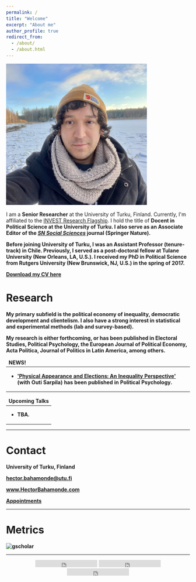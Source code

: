 ```yaml
---
permalink: /
title: "Welcome"
excerpt: "About me"
author_profile: true
redirect_from:
  - /about/
  - /about.html
---
```



<a href="http://www.hectorbahamonde.com/">
<img src="/resources/Profile4.jpeg" alt="me"  style="width:386px;height:330;;border:0;">
</a>

I am a <b>Senior Researcher</b> at the University of Turku, Finland. Currently, I'm affiliated to the [INVEST Research Flagship](https://invest.utu.fi). I hold the title of <b>Docent in Political Science<b> at the University of Turku. I also serve as an <b>Associate Editor</b> of the [*SN Social Sciences*](https://www.springer.com/journal/43545/) journal (Springer Nature).

<p class="lead"> Before joining University of Turku, I was an Assistant Professor (tenure-track) in Chile. Previously, I served as a post-doctoral fellow at Tulane University (New Orleans, LA, U.S.). I received my PhD in Political Science from Rutgers University (New Brunswick, NJ, U.S.) in the spring of 2017.</p> 

[Download my CV here](http://github.com/hbahamonde/Job_Market/raw/master/Bahamonde_CV.pdf)

Research
=======


<p class="lead">My primary subfield is the political economy of <b>inequality</b>,  <b>democratic development</b> and <b>clientelism</b>. I also have a strong interest in statistical and experimental methods (lab and survey-based).</p>

<p class="lead"> My research is either forthcoming, or has been published in Electoral Studies, Political Psychology, the European Journal of Political Economy, Acta Politica, Journal of Politics in Latin America, among others.</p>

<table>
  <thead>
    <tr>
      <td align="left">
        NEWS!
      </td>
    </tr>
  </thead>

  <tbody>
    <tr>
      <td>
        <ul>
          <li>
            <a href="https://onlinelibrary.wiley.com/doi/10.1111/pops.12940">'Physical Appearance and Elections: An Inequality Perspective'</a> (with Outi Sarpila) has been published in Political Psychology.
            </li>
        </ul>
      </td>
    </tr>
  </tbody>
</table>

<table>
  <thead>
    <tr>
      <td align="left">
        Upcoming Talks
      </td>
    </tr>
  </thead>

  <tbody>
    <tr>
      <td>
        <ul>
          <li>TBA.</li>
       </ul>
      </td>
    </tr>
  </tbody>
</table>



<!---

Dissertation
============

My dissertation argues that sectoral economic conflicts fostered state-building in Latin America. Using fine-grained historical case study comparisons, sectoral outputs from 1900 to the present, panel data and time-series econometric techniques, and a novel earthquake dataset (to measure state capacities), I find that industrial expansion altered the post-colonial political balance, putting heavy pressures for the implementation of tax institutions. In turn, fiscal expansion fostered both political development and economic growth. In my <b>book project</b> I expand these findings.
-->

---


Contact
=======


University of Turku, Finland

hector.bahamonde@utu.fi

www.HectorBahamonde.com

[Appointments](http://www.hectorbahamonde.com/resources/)



<!---<div>Icons made by <a href="http://www.flaticon.com/authors/freepik" title="Freepik">Freepik</a> from <a href="http://www.flaticon.com" title="Flaticon">www.flaticon.com</a>             is licensed by <a href="http://creativecommons.org/licenses/by/3.0/" title="Creative Commons BY 3.0">CC BY 3.0</a></div>-->

---


Metrics
============

<img src="https://seafile.utu.fi/f/0ab7f436aed04017bdf4/?dl=1" alt="gscholar"  style="width:800px;height:600;;border:0;">


---




<div style="text-align:center;">
    <div style="display:inline-block;"><iframe src="https://ghbtns.com/github-btn.html?user=hbahamonde&repo=hbahamonde.github.io&type=fork&count=true" frameborder="0" scrolling="0" width="170px" height="20px"></iframe></div>
    <div style="display:inline-block;"><iframe src="https://ghbtns.com/github-btn.html?user=hbahamonde&repo=hbahamonde.github.io&type=star&count=true" frameborder="0" scrolling="0" width="170px" height="20px"></iframe></div>
    <div style="display:inline-block;"><iframe src="https://ghbtns.com/github-btn.html?user=hbahamonde&repo=hbahamonde.github.io&type=watch&count=true&v=2" frameborder="0" scrolling="0" width="170px" height="20px"></iframe></div>
</div>


<!--- <font face="Source Code Pro" size="2">This website is proudly open sourced under the [MIT license](https://github.com/hbahamonde/hbahamonde.github.io/blob/master/LICENSE.md) and freely hosted in [GitHub Pages](https://pages.github.com). I modified the free [Lanyon](http://lanyon.getpoole.com) theme using the free [Jekyll](jekyllrb.com) and [Markdown](http://daringfireball.net/projects/markdown/) languages, as well as some HTML/CSS. Feel free to fork and make your own.</font>


 -->

